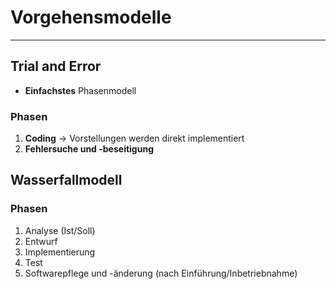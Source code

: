 # Vorgehensmodelle
___
## Trial and Error
- **Einfachstes** Phasenmodell
### Phasen
1. **Coding**
	→ Vorstellungen werden direkt implementiert
2. **Fehlersuche und -beseitigung**
## Wasserfallmodell
### Phasen
1. Analyse (Ist/Soll)
2. Entwurf
3. Implementierung
4. Test
5. Softwarepflege und -änderung (nach Einführung/Inbetriebnahme)